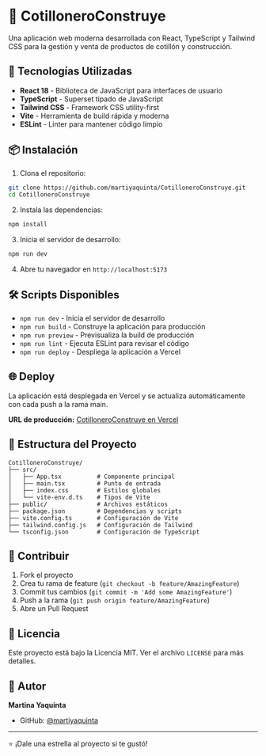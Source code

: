 
# 🎉 CotilloneroConstruye

Una aplicación web moderna desarrollada con React, TypeScript y Tailwind CSS para la gestión y venta de productos de cotillón y construcción.

## 🚀 Tecnologías Utilizadas

- **React 18** - Biblioteca de JavaScript para interfaces de usuario
- **TypeScript** - Superset tipado de JavaScript
- **Tailwind CSS** - Framework CSS utility-first
- **Vite** - Herramienta de build rápida y moderna
- **ESLint** - Linter para mantener código limpio

## 📦 Instalación

1. Clona el repositorio:
```bash
git clone https://github.com/martiyaquinta/CotilloneroConstruye.git
cd CotilloneroConstruye
```

2. Instala las dependencias:
```bash
npm install
```

3. Inicia el servidor de desarrollo:
```bash
npm run dev
```

4. Abre tu navegador en `http://localhost:5173`

## 🛠️ Scripts Disponibles

- `npm run dev` - Inicia el servidor de desarrollo
- `npm run build` - Construye la aplicación para producción
- `npm run preview` - Previsualiza la build de producción
- `npm run lint` - Ejecuta ESLint para revisar el código
- `npm run deploy` - Despliega la aplicación a Vercel

## 🌐 Deploy

La aplicación está desplegada en Vercel y se actualiza automáticamente con cada push a la rama main.

**URL de producción:** [CotilloneroConstruye en Vercel](https://cotillonero-construye-otri2sxwh-martiyaquintas-projects.vercel.app)

## 📁 Estructura del Proyecto

```
CotilloneroConstruye/
├── src/
│   ├── App.tsx          # Componente principal
│   ├── main.tsx         # Punto de entrada
│   ├── index.css        # Estilos globales
│   └── vite-env.d.ts    # Tipos de Vite
├── public/              # Archivos estáticos
├── package.json         # Dependencias y scripts
├── vite.config.ts       # Configuración de Vite
├── tailwind.config.js   # Configuración de Tailwind
└── tsconfig.json        # Configuración de TypeScript
```

## 🤝 Contribuir

1. Fork el proyecto
2. Crea tu rama de feature (`git checkout -b feature/AmazingFeature`)
3. Commit tus cambios (`git commit -m 'Add some AmazingFeature'`)
4. Push a la rama (`git push origin feature/AmazingFeature`)
5. Abre un Pull Request

## 📝 Licencia

Este proyecto está bajo la Licencia MIT. Ver el archivo `LICENSE` para más detalles.

## 👤 Autor

**Martina Yaquinta**
- GitHub: [@martiyaquinta](https://github.com/martiyaquinta)

---

⭐ ¡Dale una estrella al proyecto si te gustó!